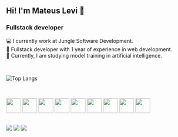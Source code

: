 ## Hi! I'm Mateus Levi 👋

### Fullstack developer

💻 I currently work at Jungle Software Development.<br>
🚀 Fullstack developer with 1 year of experience in web development.<br>
🌱 Currently, I am studying model training in artificial intelligence.

<br/>

![Top Langs](https://github-readme-stats.vercel.app/api/top-langs/?username=mateuslevi12&layout=compact&theme=dracula)

##

<div style="display: inline-block"><br/>
    <img heigth=30 width=40 src="https://cdn.jsdelivr.net/gh/devicons/devicon@latest/icons/typescript/typescript-original.svg" />
    <img heigth=30 width=40 src="https://cdn.jsdelivr.net/gh/devicons/devicon@latest/icons/javascript/javascript-original.svg" />
    <img heigth=30 width=40 src="https://cdn.jsdelivr.net/gh/devicons/devicon@latest/icons/react/react-original-wordmark.svg" />
    <img heigth=30 width=40 src="https://cdn.jsdelivr.net/gh/devicons/devicon@latest/icons/nextjs/nextjs-original.svg" />
  <img heigth=30 width=40 src="https://cdn.jsdelivr.net/gh/devicons/devicon@latest/icons/nodejs/nodejs-original-wordmark.svg" />
  <img heigth=30 width=40 src="https://cdn.jsdelivr.net/gh/devicons/devicon@latest/icons/nestjs/nestjs-original.svg" />
  <img heigth=30 width=40 src="https://cdn.jsdelivr.net/gh/devicons/devicon@latest/icons/prisma/prisma-original.svg" />
  <img heigth=30 width=40 src="https://cdn.jsdelivr.net/gh/devicons/devicon@latest/icons/postgresql/postgresql-original.svg" />
<img heigth=30 width=40 src="https://cdn.jsdelivr.net/gh/devicons/devicon@latest/icons/tailwindcss/tailwindcss-original.svg" />
</div>

##

<div>
  <a href="https://www.instagram.com/mateuslevi_"><img src="https://img.shields.io/badge/Instagram-E4405F?style=for-the-badge&logo=instagram&logoColor=white"/></a>
  <a href="https://www.linkedin.com/in/mateuslevi12/"><img src="https://img.shields.io/badge/LinkedIn-0077B5?style=for-the-badge&logo=linkedin&logoColor=white"/></a>
  <a href="mateuslevialencar32@gmail.com"><img src="https://img.shields.io/badge/Gmail-D14836?style=for-the-badge&logo=gmail&logoColor=white"/></a>
</div>
